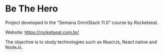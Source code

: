# Be The Hero
Project developed in the "Semana OmniStack 11.0" course by Rocketseat.

Website: https://rocketseat.com.br/

The objective is to study technologies such as ReactJs, React native and NodeJs.
